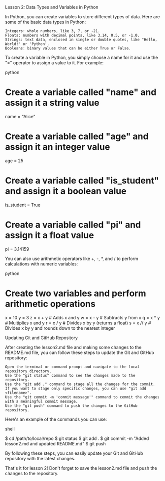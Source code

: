 Lesson 2: Data Types and Variables in Python

In Python, you can create variables to store different types of data. Here are some of the basic data types in Python:

    Integers: whole numbers, like 3, 7, or -21.
    Floats: numbers with decimal points, like 3.14, 0.5, or -1.0.
    Strings: text data, enclosed in single or double quotes, like "Hello, World!" or 'Python'.
    Booleans: binary values that can be either True or False.

To create a variable in Python, you simply choose a name for it and use the "=" operator to assign a value to it. For example:

python

# Create a variable called "name" and assign it a string value
name = "Alice"

# Create a variable called "age" and assign it an integer value
age = 25

# Create a variable called "is_student" and assign it a boolean value
is_student = True

# Create a variable called "pi" and assign it a float value
pi = 3.14159

You can also use arithmetic operators like +, -, *, and / to perform calculations with numeric variables:

python

# Create two variables and perform arithmetic operations
x = 10
y = 3
z = x + y  # Adds x and y
w = x - y  # Subtracts y from x
q = x * y  # Multiplies x and y
r = x / y  # Divides x by y (returns a float)
s = x // y  # Divides x by y and rounds down to the nearest integer

Updating Git and GitHub Repository

After creating the lesson2.md file and making some changes to the README.md file, you can follow these steps to update the Git and GitHub repository:

    Open the terminal or command prompt and navigate to the local repository directory.
    Use the "git status" command to see the changes made to the repository.
    Use the "git add ." command to stage all the changes for the commit. If you want to stage only specific changes, you can use "git add <filename>".
    Use the "git commit -m 'commit message'" command to commit the changes with a meaningful commit message.
    Use the "git push" command to push the changes to the GitHub repository.

Here's an example of the commands you can use:

shell

$ cd /path/to/local/repo
$ git status
$ git add .
$ git commit -m "Added lesson2.md and updated README.md"
$ git push

By following these steps, you can easily update your Git and GitHub repository with the latest changes.

That's it for lesson 2! Don't forget to save the lesson2.md file and push the changes to the repository.
